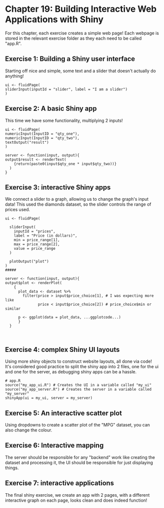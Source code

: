 # Chapter 19: Building Interactive Web Applications with Shiny
For this chapter, each exercise creates a simple web page!
Each webpage is stored in the relevant exercise folder as they each need to be called "app.R".

## Exercise 1: Building a Shiny user interface
Starting off nice and simple, some text and a slider that doesn't actually do anything!
```
ui <- fluidPage(
sliderInput(inputId = "slider", label = "I am a slider")
)
```

## Exercise 2: A basic Shiny app
This time we have some functionality, multiplying 2 inputs!
```
ui <- fluidPage(
numericInput(InputID = "qty_one"),
numericInput(InputID = "qty_two"),
textOutput("result")
)

server <- function(input, output){
output$result <- renderText(
    {return(paste0(input$qty_one * input$qty_two))}
  )
}

```

## Exercise 3: interactive Shiny apps
We connect a slider to a graph, allowing us to change the graph's input data!
This used the diamonds dataset, so the slider controls the range of prices used.
```
ui <- fluidPage(

  sliderInput(
    inputId = "prices",
    label = "Price (in dollars)",
    min = price_range[1],
    max = price_range[2],
    value = price_range
  )

  plotOutput("plot")
)
#####

server <- function(input, output){
output$plot <- renderPlot(
    {
      plot_data <- dataset %>%
        filter(price > input$price_choice[1], # I was expecting more like
               price < input$price_choice[2]) # price_choice$min or similar
      
      p <- ggplot(data = plot_data, ...ggplotcode...)
      }
  }
        
        
```


## Exercise 4: complex Shiny UI layouts
Using more shiny objects to construct website layouts, all done via code!
It's considered good practice to split the shiny app into 2 files, one for the ui and one for the server, as debugging shiny apps can be a hassle.
```
# app.R
source("my_app_ui.R") # Creates the UI in a variable called "my_ui"
source("my_app_server.R") # Creates the server in a variable called "my_server"
shinyApp(ui = my_ui, server = my_server)
```

## Exercise 5: An interactive scatter plot
Using dropdowns to create a scatter plot of the "MPG" dataset, you can also change the colour.

## Exercise 6: Interactive mapping
The server should be responsible for any "backend" work like creating the dataset and processing it, the UI should be responsible for just displaying things.

## Exercise 7: interactive applications
The final shiny exercise, we create an app with 2 pages, with a different interactive graph on each page, looks clean and does indeed function!